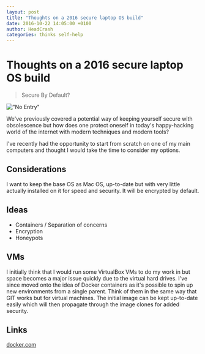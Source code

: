 ```yaml
---
layout: post
title: "Thoughts on a 2016 secure laptop OS build"
date: 2016-10-22 14:05:00 +0100
author: HeadCrash
categories: thinks self-help
---
```


# Thoughts on a 2016 secure laptop OS build

> Secure By Default?

!["No Entry"](http://media.fuckyou.computer/locked_door.gif)

We've previously covered a potential way of keeping yourself secure with obsolescence but how does one protect oneself in today's happy-hacking world of the internet with modern techniques and modern tools?

I've recently had the opportunity to start from scratch on one of my main computers and thought I would take the time to consider my options.

## Considerations

I want to keep the base OS as Mac OS, up-to-date but with very little actually installed on it for speed and security. It will be encrypted by default.

## Ideas
* Containers / Separation of concerns
* Encryption
* Honeypots

## VMs
I initially think that I would run some VirtualBox VMs to do my work in but space becomes a major issue quickly due to the virtual hard drives. I've since moved onto the idea of Docker containers as it's possible to spin up new environments from a single parent. Think of them in the same way that GIT works but for virtual machines. The initial image can be kept up-to-date easily which will then propagate through the image clones for added security.

## Links
[docker.com](https://www.docker.com/)
